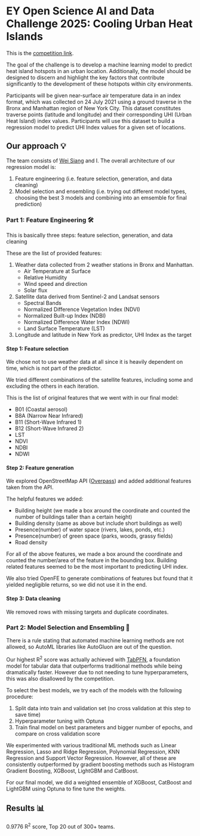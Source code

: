 # EY Open Science AI and Data Challenge 2025: Cooling Urban Heat Islands
This is the [competition link](https://challenge.ey.com/challenges/the-2025-ey-open-science-ai-and-data-challenge-cooling-urban-heat-islands-external-participants).

The goal of the challenge is to develop a machine learning model to predict heat island hotspots in an urban location. Additionally, the model should be designed to discern and highlight the key factors that contribute significantly to the development of these hotspots within city environments.

Participants will be given near-surface air temperature data in an index format, which was collected on 24 July 2021 using a ground traverse in the Bronx and Manhattan region of New York City. This dataset constitutes traverse points (latitude and longitude) and their corresponding UHI (Urban Heat Island) index values. Participants will use this dataset to build a regression model to predict UHI Index values for a given set of locations.

## Our approach 💡
The team consists of [Wei Siang](https://github.com/WeiSiangLai) and I. The overall architecture of our regression model is:
1. Feature engineering (i.e. feature selection, generation, and data cleaning)
2. Model selection and ensembling (i.e. trying out different model types, choosing the best 3 models and combining into an emsemble for final prediction)

### Part 1: Feature Engineering 🛠️
This is basically three steps: feature selection, generation, and data cleaning

These are the list of provided features:
1. Weather data collected from 2 weather stations in Bronx and Manhattan.
   - Air Temperature at Surface
   - Relative Humidity
   - Wind speed and direction
   - Solar flux
2. Satellite data derived from Sentinel-2 and Landsat sensors
   - Spectral Bands
   - Normalized Difference Vegetation Index (NDVI)
   - Normalized Built-up Index (NDBI)
   - Normalized Difference Water Index (NDWI)
   - Land Surface Temperature (LST)
3. Longitude and latitude in New York as predictor, UHI Index as the target

#### Step 1: Feature selection
We chose not to use weather data at all since it is heavily dependent on time, which is not part of the predictor. 

We tried different combinations of the satellite features, including some and excluding the others in each iteration.

This is the list of original features that we went with in our final model:
- B01 (Coastal aerosol)               
- B8A (Narrow Near Infrared)            
- B11 (Short-Wave Infrared 1)            
- B12 (Short-Wave Infrared 2)          
- LST                  
- NDVI                 
- NDBI                 
- NDWI                 

#### Step 2: Feature generation
We explored OpenStreetMap API ([Overpass](https://wiki.openstreetmap.org/wiki/Map_features)) and added additional features taken from the API.

The helpful features we added:
- Building height (we made a box around the coordinate and counted the number of buildings taller than a certain height)
- Building density (same as above but include short buildings as well)
- Presence(number) of water space (rivers, lakes, ponds, etc.)
- Presence(number) of green space (parks, woods, grassy fields)
- Road density 

For all of the above features, we made a box around the coordinate and counted the number/area of the feature in the bounding box. Building related features seemed to be the most important to predicting UHI index.

We also tried OpenFE to generate combinations of features but found that it yielded negligible returns, so we did not use it in the end.

#### Step 3: Data cleaning
We removed rows with missing targets and duplicate coordinates. 

### Part 2: Model Selection and Ensembling 🤖
There is a rule stating that automated machine learning methods are not allowed, so AutoML libraries like AutoGluon are out of the question.

Our highest R<sup>2</sup> score was actually achieved with [TabPFN](https://github.com/PriorLabs/TabPFN), a foundation model for tabular data that outperforms traditional methods while being dramatically faster. However due to not needing to tune hyperparameters, this was also disallowed by the competition.

To select the best models, we try each of the models with the following procedure:
1. Split data into train and validation set (no cross validation at this step to save time)
2. Hyperparameter tuning with Optuna
3. Train final model on best parameters and bigger number of epochs, and compare on cross validation score

We experimented with various traditional ML methods such as Linear Regression, Lasso and Ridge Regression, Polynomial Regression, KNN Regression and Support Vector Regression. However, all of these are consistently outperformed by gradient boosting methods such as Histogram Gradient Boosting, XGBoost, LightGBM and CatBoost. 

For our final model, we did a weighted ensemble of XGBoost, CatBoost and LightGBM using Optuna to fine tune the weights.

## Results 📊
0.9776 R<sup>2</sup> score, Top 20 out of 300+ teams.

